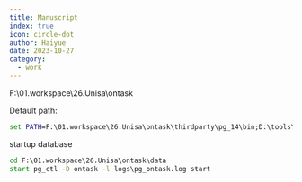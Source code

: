 ```yaml
---
title: Manuscript
index: true
icon: circle-dot
author: Haiyue
date: 2023-10-27
category:
  - work
---
```


F:\01.workspace\26.Unisa\ontask

Default path:
``` cmd
set PATH=F:\01.workspace\26.Unisa\ontask\thirdparty\pg_14\bin;D:\tools\Python39\Scripts;D:\tools\Python39;%PATH%
```

startup database
```cmd
cd F:\01.workspace\26.Unisa\ontask\data
start pg_ctl -D ontask -l logs\pg_ontask.log start
```



